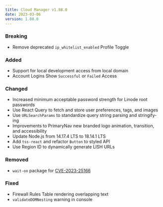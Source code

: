 ```yaml
---
title: Cloud Manager v1.88.0
date: 2023-03-06
version: 1.88.0
---
```


### Breaking

- Remove deprecated `ip_whitelist_enabled` Profile Toggle

### Added

- Support for local development access from local domain
- Account Logins Show `Successful` or `Failed` Access

### Changed

- Increased minimum acceptable password strength for Linode root passwords
- Use React Query to fetch and store user preferences, tags, and images
- Use `URLSearchParams` to standardize query string parsing and stringify-ing
- Improvements to PrimaryNav new branded logo animation, transition, and accessibility
- Update Node.js from 14.17.4 LTS to 18.14.1 LTS
- Add `tss-react` and refactor `Button` to styled API
- Use Region ID to dynamically generate LISH URLs

### Removed

- `wait-on` package for [CVE-2023-25166](https://github.com/advisories/GHSA-c2jc-4fpr-4vhg)

### Fixed

- Firewall Rules Table rendering overlapping text
- `validateDOMNesting` warning in console